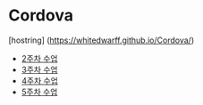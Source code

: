 # Cordova



[hostring] (https://whitedwarff.github.io/Cordova/)

- [2주차 수업](https://github.com/whiteDwarff/Cordova/tree/main/week2)<br>
- [3주차 수업](https://github.com/whiteDwarff/Cordova/tree/main/week3)<br>
- [4주차 수업](https://github.com/whiteDwarff/Cordova/tree/main/week4)<br>
- [5주차 수업](https://github.com/whiteDwarff/Cordova/tree/main/week5)<br>

